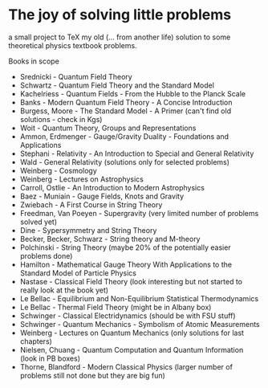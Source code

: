 # The joy of solving little problems

a small project to TeX my old (... from another life) solution to some theoretical physics textbook problems.

Books in scope

+ Srednicki - Quantum Field Theory
+ Schwartz - Quantum Field Theory and the Standard Model
+ Kachelriess - Quantum Fields - From the Hubble to the Planck Scale
+ Banks - Modern Quantum Field Theory - A Concise Introduction
+ Burgess, Moore - The Standard Model - A Primer (can't find old solutions - check in Kgs)
+ Woit - Quantum Theory, Groups and Representations
+ Ammon, Erdmenger - Gauge/Gravity Duality - Foundations and Applications
+ Stephani - Relativity - An Introduction to Special and General Relativity
+ Wald - General Relativity (solutions only for selected problems)
+ Weinberg - Cosmology
+ Weinberg - Lectures on Astrophysics
+ Carroll, Ostlie - An Introduction to Modern Astrophysics 
+ Baez - Muniain - Gauge Fields, Knots and Gravity
+ Zwiebach - A First Course in String Theory
+ Freedman, Van Poeyen - Supergravity (very limited number of problems solved yet)
+ Dine - Sypersymmetry and String Theory
+ Becker, Becker, Schwarz - String theory and M-theory
+ Polchinski - String Theory (maybe 20% of the potentially easier problems done)
+ Hamilton - Mathematical Gauge Theory With Applications to the Standard Model of Particle Physics
+ Nastase - Classical Field Theory (look interesting but not started to really look at the book yet)
+ Le Bellac - Equilibrium and Non-Equilibrium Statistical Thermodynamics
+ Le Bellac - Thermal Field Theory (might be in Albany box)
+ Schwinger - Classical Electridynamics (should be with FSU stuff)
+ Schwinger - Quantum Mechanics - Symbolism of Atomic Measurements
+ Weinberg - Lectures on Quantum Mechanics (only solutions for last chapters)
+ Nielsen, Chuang - Quantum Computation and Quantum Information (look in PB boxes)
+ Thorne, Blandford - Modern Classical Physics (larger number of problems still not done but they are big fun)
